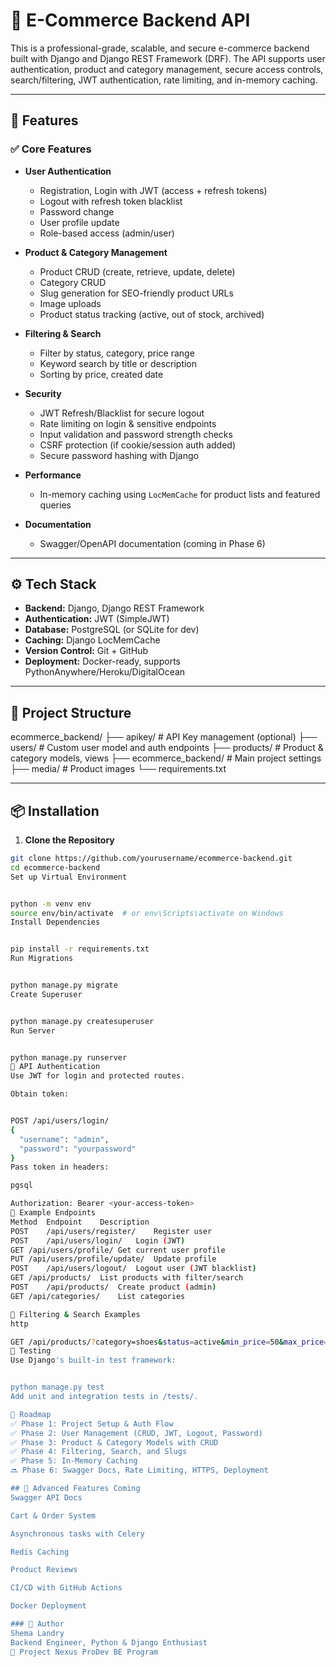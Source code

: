 # 🛒 E-Commerce Backend API

This is a professional-grade, scalable, and secure e-commerce backend built with Django and Django REST Framework (DRF). The API supports user authentication, product and category management, secure access controls, search/filtering, JWT authentication, rate limiting, and in-memory caching.

---

## 🚀 Features

### ✅ Core Features
- **User Authentication**
  - Registration, Login with JWT (access + refresh tokens)
  - Logout with refresh token blacklist
  - Password change
  - User profile update
  - Role-based access (admin/user)

- **Product & Category Management**
  - Product CRUD (create, retrieve, update, delete)
  - Category CRUD
  - Slug generation for SEO-friendly product URLs
  - Image uploads
  - Product status tracking (active, out of stock, archived)

- **Filtering & Search**
  - Filter by status, category, price range
  - Keyword search by title or description
  - Sorting by price, created date

- **Security**
  - JWT Refresh/Blacklist for secure logout
  - Rate limiting on login & sensitive endpoints
  - Input validation and password strength checks
  - CSRF protection (if cookie/session auth added)
  - Secure password hashing with Django

- **Performance**
  - In-memory caching using `LocMemCache` for product lists and featured queries

- **Documentation**
  - Swagger/OpenAPI documentation (coming in Phase 6)

---

## ⚙️ Tech Stack

- **Backend:** Django, Django REST Framework
- **Authentication:** JWT (SimpleJWT)
- **Database:** PostgreSQL (or SQLite for dev)
- **Caching:** Django LocMemCache
- **Version Control:** Git + GitHub
- **Deployment:** Docker-ready, supports PythonAnywhere/Heroku/DigitalOcean

---

## 📁 Project Structure

ecommerce_backend/
├── apikey/ # API Key management (optional)
├── users/ # Custom user model and auth endpoints
├── products/ # Product & category models, views
├── ecommerce_backend/ # Main project settings
├── media/ # Product images
└── requirements.txt

---

## 📦 Installation

1. **Clone the Repository**

```bash
git clone https://github.com/yourusername/ecommerce-backend.git
cd ecommerce-backend
Set up Virtual Environment


python -m venv env
source env/bin/activate  # or env\Scripts\activate on Windows
Install Dependencies


pip install -r requirements.txt
Run Migrations


python manage.py migrate
Create Superuser


python manage.py createsuperuser
Run Server


python manage.py runserver
🔐 API Authentication
Use JWT for login and protected routes.

Obtain token:


POST /api/users/login/
{
  "username": "admin",
  "password": "yourpassword"
}
Pass token in headers:

pgsql

Authorization: Bearer <your-access-token>
🔎 Example Endpoints
Method	Endpoint	Description
POST	/api/users/register/	Register user
POST	/api/users/login/	Login (JWT)
GET	/api/users/profile/	Get current user profile
PUT	/api/users/profile/update/	Update profile
POST	/api/users/logout/	Logout user (JWT blacklist)
GET	/api/products/	List products with filter/search
POST	/api/products/	Create product (admin)
GET	/api/categories/	List categories

📌 Filtering & Search Examples
http

GET /api/products/?category=shoes&status=active&min_price=50&max_price=200&ordering=-price
🧪 Testing
Use Django's built-in test framework:


python manage.py test
Add unit and integration tests in /tests/.

🚧 Roadmap
✅ Phase 1: Project Setup & Auth Flow
✅ Phase 2: User Management (CRUD, JWT, Logout, Password)
✅ Phase 3: Product & Category Models with CRUD
✅ Phase 4: Filtering, Search, and Slugs
✅ Phase 5: In-Memory Caching
🔜 Phase 6: Swagger Docs, Rate Limiting, HTTPS, Deployment

## 🧠 Advanced Features Coming
Swagger API Docs

Cart & Order System

Asynchronous tasks with Celery

Redis Caching

Product Reviews

CI/CD with GitHub Actions

Docker Deployment

### 👤 Author
Shema Landry
Backend Engineer, Python & Django Enthusiast
💼 Project Nexus ProDev BE Program